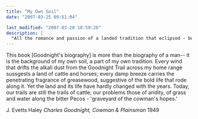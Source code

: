 ```yaml
---
title: "My Own Soil"
date: "2007-03-25 09:51:04"

last_modified: "2007-03-28 18:59:26"
description: |
  "All the romance and passion of a landed tradition that eclipsed - but doesn't refer to - the Indian tradition that it supplanted."
---
```


This book [Goodnight's biography] is more than the biography of a man-- it is the background of my own soil, a part of my own tradition. Every wind that drifts the alkali dust from the Goodnight Trail across my home range sussgests a land of cattle and horses; every damp breeze carries the penetrating fragrance of greasewood, suggestive of the bold life that rode along it. Yet the land and its life have hardly changed with the years. Today, our trails are still the trails of cattle; our problems those of aridity, of grass and water along the bitter Pecos - 'graveyard of the cowman's hopes.'

J. Evetts Haley
_Charles Goodnight, Cowman & Plainsman_
1949
